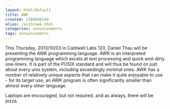 ```yaml
---
layout: html/default
title: AWK
created: 1380666549
alias: /au13/awk.html
categories: announcements
tags: announcements
---
```

This Thursday, 2013/10/03 in Caldwell Labs 120, Daniel Thau will be presenting the AWK programming language.  AWK is an interpreted programming language which excels at text processing and quick-and-dirty one-liners.  It is part of the POSIX standard and will thus be found on just about every unix system, including exceedingly minimal ones.  AWK has a number of relatively unique aspects that can make it quite enjoyable to use - for its target use, an AWK program is often significantly smaller than almost every other language.

Laptops are encouraged, but not required, and as always, there will be pizza.
